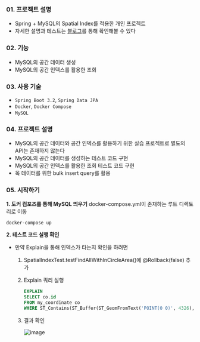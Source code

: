 ### 01. 프로젝트 설명
- Spring + MySQL의 Spatial Index를 적용한 개인 프로젝트
- 자세한 설명과 테스트는 [블로그]([https://lsh2613.tistory.com/260](https://lsh2613.tistory.com/264))를 통해 확인해볼 수 있다

### 02. 기능
- MySQL의 공간 데이터 생성
- MySQL의 공간 인덱스를 활용한 조회

### 03. 사용 기술
- `Spring Boot 3.2`, `Spring Data JPA`
- `Docker`, `Docker Compose`
- `MySQL`

### 04. 프로젝트 설명
- MySQL의 공간 데이터와 공간 인덱스를 활용하기 위한 실습 프로젝트로 별도의 API는 존재하지 않는다
- MySQL의 공간 데이터를 생성하는 테스트 코드 구현
- MySQL의 공간 인덱스를 활용한 조회 테스트 코드 구현
- 목 데이터를 위한 bulk insert query를 활용

### 05. 시작하기
**1. 도커 컴포즈를 통해 MySQL 띄우기**
docker-compose.yml이 존재하는 루트 디렉토리로 이동
``` shell
docker-compose up
```

**2. 테스트 코드 실행 확인**
- 만약 Explain을 통해 인덱스가 타는지 확인을 하려면
    1. SpatialIndexTest.testFindAllWithInCircleArea()에 @Rollback(false) 추가
    2. Explain 쿼리 실행
       ``` sql
       EXPLAIN
       SELECT co.id
       FROM my_coordinate co
       WHERE ST_Contains(ST_Buffer(ST_GeomFromText('POINT(0 0)', 4326), 5000), co.point);
       ```
    3. 결과 확인

       ![image](https://github.com/user-attachments/assets/d86c3e75-009c-4b1e-9cd7-e20ce07b39ea)
